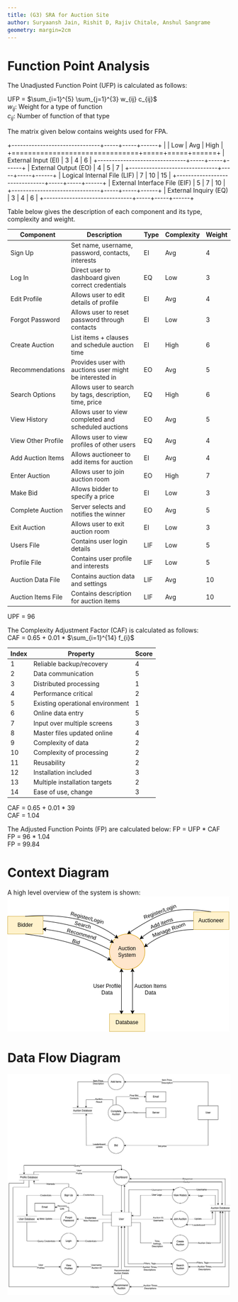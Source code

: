 ```yaml
---
title: (G3) SRA for Auction Site
author: Suryaansh Jain, Rishit D, Rajiv Chitale, Anshul Sangrame
geometry: margin=2cm
--- 
```


# Function Point Analysis

The Unadjusted Function Point (UFP) is calculated as follows:  

UFP = $\sum_{i=1}^{5} \sum_{j=1}^{3}  w_{ij} c_{ij}$  
$w_{ij}$: Weight for a type of function  
$c_{ij}$: Number of function of that type  


The matrix given below contains weights used for FPA.  

+-------------------------------+-----+-----+------+
|                               | Low | Avg | High |
+===============================+=====+=====+======+
| External Input (EI)           | 3   | 4   | 6    |
+-------------------------------+-----+-----+------+
| External Output (EO)          | 4   | 5   | 7    |
+-------------------------------+-----+-----+------+
| Logical Internal File (LIF)   | 7   | 10  | 15   |
+-------------------------------+-----+-----+------+
| External Interface File (EIF) | 5   | 7   | 10   |
+-------------------------------+-----+-----+------+
| External Inquiry (EQ)         | 3   | 4   | 6    |
+-------------------------------+-----+-----+------+


Table below gives the description of each component and its type, complexity and weight.

| Component          | Description                                             | Type | Complexity | Weight |
|---------------------|---------------------------------------------------------|------|------------|--------|
| Sign Up             | Set name, username, password, contacts, interests       |  EI  |    Avg     |   4    |
| Log In              | Direct user to dashboard given correct credentials      |  EQ  |    Low     |   3    |
| Edit Profile        | Allows user to edit details of profile                  |  EI  |    Avg     |   4    |
| Forgot Password     | Allows user to reset password through contacts          |  EI  |    Low     |   3    |
| Create Auction      | List items + clauses and schedule auction time          |  EI  |    High    |   6    |
| Recommendations    | Provides user with auctions user might be interested in |  EO  |    Avg     |   5    |
| Search Options      | Allows user to search by tags, description, time, price |  EQ  |    High    |   6    |
| View History        | Allows user to view completed and scheduled auctions    |  EO  |    Avg     |   5    |
| View Other Profile  | Allows user to view profiles of other users             |  EQ  |    Avg     |   4    |
| Add Auction Items   | Allows auctioneer to add items for auction              |  EI  |    Avg     |   4    |
| Enter Auction       | Allows user to join auction room                        |  EO  |    High    |   7    |
| Make Bid            | Allows bidder to specify a price                         |  EI  |    Low     |   3    |
| Complete Auction    | Server selects and notifies the winner                  |  EO  |    Avg     |   5    |
| Exit Auction        | Allows user to exit auction room                         |  EI  |    Low     |   3    |
| Users File          | Contains user login details                              | LIF  |    Low     |   5    |
| Profile File        | Contains user profile and interests                      | LIF  |    Low     |   5    |
| Auction Data File   | Contains auction data and settings                       | LIF  |    Avg     |   10   |
| Auction Items File  | Contains description for auction items                   | LIF  |    Avg     |   10   |


UPF = 96  

The Complexity Adjustment Factor (CAF) is calculated as follows:  
CAF = 0.65 + 0.01 * $\sum_{i=1}^{14} f_{i}$



| Index | Property                         | Score |
| ----- | -------------------------------- | ----- |
| 1     | Reliable backup/recovery         | 4     |
| 2     | Data communication               | 5     |
| 3     | Distributed processing           | 1     |
| 4     | Performance critical             | 2     |
| 5     | Existing operational environment | 1     |
| 6     | Online data entry                | 5     |
| 7     | Input over multiple screens      | 3     |
| 8     | Master files updated online      | 4     |
| 9     | Complexity of data               | 2     |
| 10    | Complexity of processing         | 2     |
| 11    | Reusability                      | 2     |
| 12    | Installation included            | 3     |
| 13    | Multiple installation targets    | 2     |
| 14    | Ease of use, change              | 3     |


CAF = 0.65 + 0.01 * 39  
CAF = 1.04  

The Adjusted Function Points (FP) are calculated below:
FP = UFP * CAF  
FP = 96 * 1.04  
FP = 99.84  

# Context Diagram

A high level overview of the system is shown:  
![Context Diagram](./diagrams/context1.png)

# Data Flow Diagram

![Data Flow Diagram](./diagrams/dfd.jpg) 